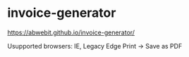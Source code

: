 # invoice-generator
https://abwebit.github.io/invoice-generator/

Usupported browsers: IE, Legacy Edge
Print -> Save as PDF
